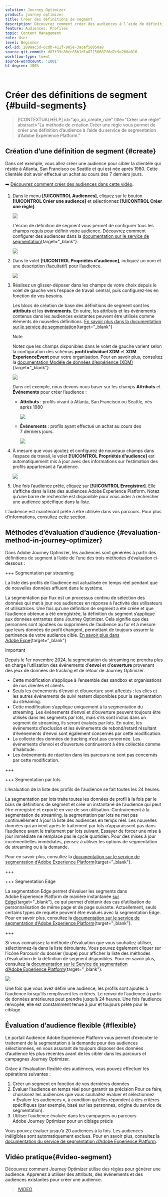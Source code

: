 ```yaml
---
solution: Journey Optimizer
product: journey optimizer
title: Créer des définitions de segment
description: Découvrez comment créer des audiences à l’aide de définitions de segment.
feature: Audiences, Profiles
topic: Content Management
role: User
level: Beginner
exl-id: 289aac5d-6cdb-411f-985e-3acef58050a8
source-git-commit: d87f33c80cc85b1d1a87150687f6d7c9a268a016
workflow-type: tm+mt
source-wordcount: '1001'
ht-degree: 100%

---
```


# Créer des définitions de segment {#build-segments}

>[!CONTEXTUALHELP]
>id="ajo_ao_create_rule"
>title="Créer une règle"
>abstract="La méthode de création Créer une règle vous permet de créer une définition d’audience à l’aide du service de segmentation d’Adobe Experience Platform."

## Création d’une définition de segment {#create}

Dans cet exemple, vous allez créer une audience pour cibler la clientèle qui réside à Atlanta, San Francisco ou Seattle et qui est née après 1980. Cette clientèle doit avoir effectué un achat au cours des 7 derniers jours.

➡️ [Découvrez comment créer des audiences dans cette vidéo](#video-segment).

1. Dans le menu **[!UICONTROL Audiences]**, cliquez sur le bouton **[!UICONTROL Créer une audience]** et sélectionnez **[!UICONTROL Créer une règle]**.

   ![](assets/create-segment.png)

   L’écran de définition de segment vous permet de configurer tous les champs requis pour définir votre audience. Découvrez comment configurer des audiences dans la [documentation sur le service de segmentation](https://experienceleague.adobe.com/fr/docs/experience-platform/segmentation/methods/overview){target="_blank"}.

   ![](assets/segment-builder.png)

1. Dans le volet **[!UICONTROL Propriétés d’audience]**, indiquez un nom et une description (facultatif) pour l’audience.

   ![](assets/segment-properties.png)

1. Réalisez un glisser-déposer dans les champs de votre choix depuis le volet de gauche vers l’espace de travail central, puis configurez-les en fonction de vos besoins.

   Les blocs de création de base des définitions de segment sont les **attributs** et les **événements**. En outre, les attributs et les événements contenus dans les audiences existantes peuvent être utilisés comme éléments de nouvelles définitions. [En savoir plus dans la documentation sur le service de segmentation](https://experienceleague.adobe.com/fr/docs/experience-platform/segmentation/ui/segment-builder#building-blocks){target="_blank"}

   >[!NOTE]
   >
   >Notez que les champs disponibles dans le volet de gauche varient selon la configuration des schémas **profil individuel XDM** et **XDM ExperienceEvent** pour votre organisation.  Pour en savoir plus, consultez la [documentation Modèle de données d’expérience (XDM)](https://experienceleague.adobe.com/docs/experience-platform/xdm/home.html?lang=fr){target="_blank"}.

   ![](assets/drag-fields.png)

   Dans cet exemple, nous devons nous baser sur les champs **Attributs** et **Événements** pour créer l’audience :

   * **Attributs** : profils vivant à Atlanta, San Francisco ou Seattle, nés après 1980

     ![](assets/add-attributes.png)

   * **Événements** : profils ayant effectué un achat au cours des 7 derniers jours.

     ![](assets/add-events.png)

1. À mesure que vous ajoutez et configurez de nouveaux champs dans l’espace de travail, le volet **[!UICONTROL Propriétés d’audience]** est automatiquement mis à jour avec des informations sur l’estimation des profils appartenant à l’audience.

   ![](assets/segment-estimate.png)

1. Une fois l’audience prête, cliquez sur **[!UICONTROL Enregistrer]**. Elle s’affiche dans la liste des audiences Adobe Experience Platform. Notez qu’une barre de recherche est disponible pour vous aider à rechercher une audience spécifique dans la liste.

L’audience est maintenant prête à être utilisée dans vos parcours. Pour plus d’informations, consultez [cette section](../audience/about-audiences.md).

## Méthodes d’évaluation d’audience {#evaluation-method-in-journey-optimizer}

Dans Adobe Journey Optimizer, les audiences sont générées à partir des définitions de segment à l’aide de l’une des trois méthodes d’évaluation ci-dessous :

+++ Segmentation par streaming

La liste des profils de l’audience est actualisée en temps réel pendant que de nouvelles données affluent dans le système.

La segmentation par flux est un processus continu de sélection des données qui met à jour vos audiences en réponse à l’activité des utilisateurs et utilisatrices. Une fois qu’une définition de segment a été créée et que l’audience obtenue a été enregistrée, la définition du segment s’applique aux données entrantes dans Journey Optimizer. Cela signifie que des personnes sont ajoutées ou supprimées de l’audience au fur et à mesure que leurs données de profil changent, permettant de toujours assurer la pertinence de votre audience cible. [En savoir plus dans Adobe Expe](https://experienceleague.adobe.com/docs/experience-platform/segmentation/ui/streaming-segmentation.html?lang=fr){target="_blank"}

>[!IMPORTANT]
>
>Depuis le 1er novembre 2024, la segmentation du streaming ne prendra plus en charge l’utilisation des événements d’**envoi** et d’**ouverture** provenant des jeux de données de tracking et de retour de Journey Optimizer.
>
>* Cette modification s’applique à l’ensemble des sandbox et organisations de nos clientes et clients.
>* Seuls les événements d’envoi et d’ouverture sont affectés : les clics et les autres événements de suivi restent disponibles pour la segmentation du streaming.
>* Cette modification s’applique uniquement à la segmentation du streaming. Les événements d’envoi et d’ouverture peuvent toujours être utilisés dans les segments par lots, mais s’ils sont inclus dans un segment de streaming, ils seront évalués par lots. En outre, les événements d’exclusion et les événements de rebond/retard résultant d’événements d’envoi sont également concernés par cette modification.
>* La collecte des données de tracking n’est pas concernée. Les événements d’envoi et d’ouverture continueront à être collectés comme d’habitude.
>* Les événements de réaction dans les parcours ne sont pas concernés par cette modification.

+++

+++ Segmentation par lots

L’évaluation de la liste des profils de l’audience se fait toutes les 24 heures.

La segmentation par lots traite toutes les données de profil à la fois par le biais de définitions de segment et crée un instantané de l’audience qui peut être enregistré et exporté en vue de son utilisation. Contrairement à la segmentation de streaming, la segmentation par lots ne met pas continuellement à jour la liste des audiences en temps réel. Les nouvelles données qui arrivent après le traitement par lots n’apparaissent pas dans l’audience avant le traitement par lots suivant. Essayer de forcer une mise à jour immédiate ne remplace pas le cycle quotidien. Pour des mises à jour incrémentielles immédiates, pensez à utiliser les options de segmentation de streaming ou à la demande.

Pour en savoir plus, consultez la [documentation sur le service de segmentation d’Adobe Experience Platform](https://experienceleague.adobe.com/docs/experience-platform/segmentation/home.html?lang=fr#batch){target="_blank"}.

+++

+++ Segmentation Edge

La segmentation Edge permet d’évaluer les segments dans Adobe Experience Platform de manière instantanée [sur Edge](https://experienceleague.adobe.com/docs/experience-platform/edge/home.html?lang=fr){target="_blank"}, ce qui permet d’obtenir des cas d’utilisation de personnalisation de même page et de page suivante. Actuellement, seuls certains types de requête peuvent être évalués avec la segmentation Edge. Pour en savoir plus, consultez la [documentation sur le service de segmentation d’Adobe Experience Platform](https://experienceleague.adobe.com/docs/experience-platform/segmentation/ui/edge-segmentation.html?lang=fr#query-types){target="_blank"}.

+++

Si vous connaissez la méthode d’évaluation que vous souhaitez utiliser, sélectionnez-la dans la liste déroulante. Vous pouvez également cliquer sur l’icône Parcourir du dossier (loupe) pour afficher la liste des méthodes d’évaluation de la définition de segment disponibles. Pour en savoir plus, consultez la [documentation sur le Service de segmentation d’Adobe Experience Platform](https://experienceleague.adobe.com/docs/experience-platform/segmentation/ui/segment-builder.html?lang=fr#segment-properties){target="_blank"}.

![](assets/evaluation-methods.png)

<!--The determination between batch segmentation and streaming segmentation is made by the system for each audience, based on the complexity and the cost of evaluating the segment definition rule. You can view the evaluation method for each audience in the **[!UICONTROL Evaluation method]** column of the audience list.
    
![](assets/evaluation-method.png)

>[!NOTE]
>
>If the **[!UICONTROL Evaluation method]** column does not display, you  need to add it using configuration button on the top right of the list.-->

Une fois que vous avez défini une audience, les profils sont ajoutés à l’audience lorsqu’ils remplissent les critères. Le renvoi de l’audience à partir de données antérieures peut prendre jusqu’à 24 heures. Une fois l’audience renvoyée, elle est constamment tenue à jour et toujours prête pour le ciblage.

## Évaluation d’audience flexible {#flexible}

Le portail Audience Adobe Experience Platform vous permet d’exécuter le traitement de la segmentation à la demande pour des audiences sélectionnées, en vous assurant de toujours disposer des données d’audience les plus récentes avant de les cibler dans les parcours et campagnes Journey Optimizer.

Grâce à l’évaluation flexible des audiences, vous pouvez effectuer les opérations suivantes :

1. Créer un segment en fonction de vos dernières données
1. Évaluer l’audience en temps réel pour garantir sa précision Pour ce faire, choisissez les audiences que vous souhaitez évaluer et sélectionnez « Évaluer les audiences », à condition qu’elles répondent à des critères spécifiques (par exemple, basé sur les personnes, origine du service de segmentation).
1. Utiliser l’audience évaluée dans les campagnes ou parcours Adobe Journey Optimizer pour un ciblage précis

Vous pouvez évaluer jusqu’à 20 audiences à la fois. Les audiences inéligibles sont automatiquement exclues. Pour en savoir plus, consultez la [documentation du service de segmentation d’Adobe Experience Platform](https://experienceleague.adobe.com/fr/docs/experience-platform/segmentation/ui/audience-portal#flexible-audience-evaluation).

## Vidéo pratique{#video-segment}

Découvrez comment Journey Optimizer utilise des règles pour générer une audience. Apprenez à utiliser des attributs, des événements et des audiences existantes pour créer une audience.

>[!VIDEO](https://video.tv.adobe.com/v/3425020?quality=12)
